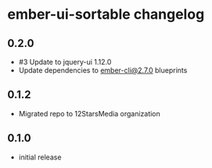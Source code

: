 # ember-ui-sortable changelog

## 0.2.0
- #3 Update to jquery-ui 1.12.0
- Update dependencies to ember-cli@2.7.0 blueprints

## 0.1.2

- Migrated repo to 12StarsMedia organization

## 0.1.0

- initial release
